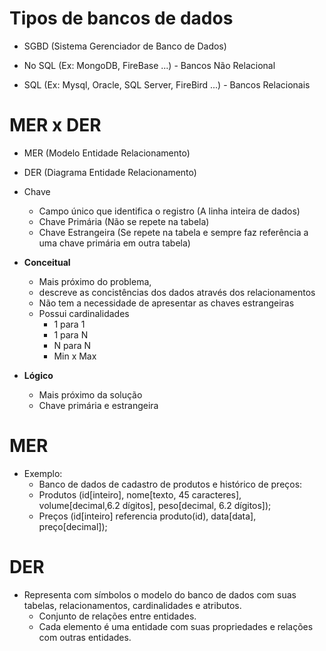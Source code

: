 # Tipos de bancos de dados

- SGBD (Sistema Gerenciador de Banco de Dados)

- No SQL (Ex: MongoDB, FireBase ...)
			- Bancos Não Relacional
- SQL (Ex: Mysql, Oracle, SQL Server, FireBird ...)
			- Bancos Relacionais

# MER x DER
- MER (Modelo Entidade Relacionamento)
- DER (Diagrama Entidade Relacionamento)

- Chave
	- Campo único que identifica o registro (A linha inteira de dados)
	- Chave Primária (Não se repete na tabela)
	- Chave Estrangeira (Se repete na tabela e sempre faz referência a uma chave primária em outra tabela)

- <b>Conceitual</b>
	- Mais próximo do problema,
	- descreve as concistências dos dados através dos relacionamentos
	- Não tem a necessidade de apresentar as chaves estrangeiras
	- Possui cardinalidades
		- 1 para 1
		- 1 para N
		- N para N
		- Min x Max
- <b>Lógico</b>
	- Mais próximo da solução
	- Chave primária e estrangeira
# MER
- Exemplo:
	- Banco de dados de cadastro de produtos e histórico de preços:
	- Produtos (id[inteiro], nome[texto, 45 caracteres], volume[decimal,6.2 dígitos], peso[decimal, 6.2 dígitos]);
	- Preços (id[inteiro] referencia produto(id), data[data], preço[decimal]);
# DER
- Representa com símbolos o modelo do banco de dados com suas tabelas, relacionamentos, cardinalidades e atributos.
	- Conjunto de relações entre entidades.
	- Cada elemento é uma entidade com suas propriedades e relações com outras entidades.

